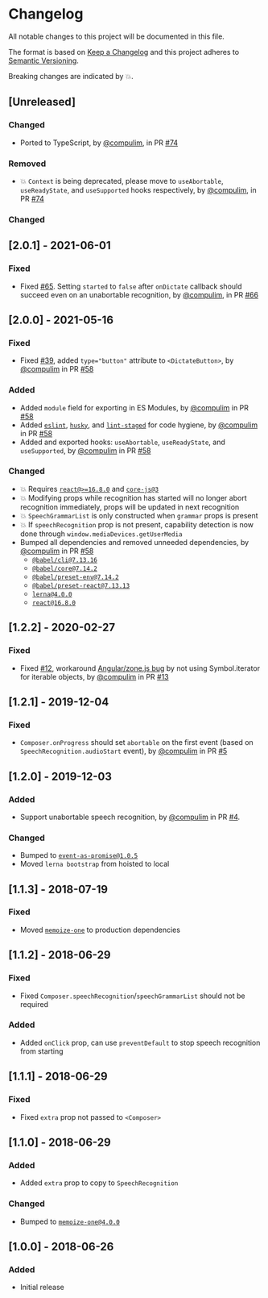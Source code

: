 # Changelog

All notable changes to this project will be documented in this file.

The format is based on [Keep a Changelog](http://keepachangelog.com/en/1.0.0/)
and this project adheres to [Semantic Versioning](http://semver.org/spec/v2.0.0.html).

Breaking changes are indicated by 💥.

## [Unreleased]

### Changed

- Ported to TypeScript, by [@compulim](https://github.com/compulim), in PR [#74](https://github.com/compulim/react-dictate-button/pull/74)

### Removed

- 💥 `Context` is being deprecated, please move to `useAbortable`, `useReadyState`, and `useSupported` hooks respectively, by [@compulim](https://github.com/compulim), in PR [#74](https://github.com/compulim/react-dictate-button/pull/74)

### Changed

## [2.0.1] - 2021-06-01

### Fixed

- Fixed [#65](https://github.com/compulim/react-dictate-button/issues/65). Setting `started` to `false` after `onDictate` callback should succeed even on an unabortable recognition, by [@compulim](https://github.com/compulim), in PR [#66](https://github.com/compulim/react-dictate-button/pull/66)

## [2.0.0] - 2021-05-16

### Fixed

- Fixed [#39](https://github.com/compulim/react-dictate-button/issues/39), added `type="button"` attribute to `<DictateButton>`, by [@compulim](https://github.com/compulim) in PR [#58](https://github.com/compulim/react-dictate-button/pull/58)

### Added

- Added `module` field for exporting in ES Modules, by [@compulim](https://github.com/compulim) in PR [#58](https://github.com/compulim/react-dictate-button/pull/58)
- Added [`eslint`](https://npmjs.com/package/eslint), [`husky`](https://npmjs.com/package/husky), and [`lint-staged`](https://npmjs.com/package/lint-staged) for code hygiene, by [@compulim](https://github.com/compulim) in PR [#58](https://github.com/compulim/react-dictate-button/pull/58)
- Added and exported hooks: `useAbortable`, `useReadyState`, and `useSupported`, by [@compulim](https://github.com/compulim) in PR [#58](https://github.com/compulim/react-dictate-button/pull/58)

### Changed

- 💥 Requires [`react@>=16.8.0`](https://npmjs.com/package/react) and [`core-js@3`](https://npmjs.com/package/core-js`)
- 💥 Modifying props while recognition has started will no longer abort recognition immediately, props will be updated in next recognition
- 💥 `SpeechGrammarList` is only constructed when `grammar` props is present
- 💥 If `speechRecognition` prop is not present, capability detection is now done through `window.mediaDevices.getUserMedia`
- Bumped all dependencies and removed unneeded dependencies, by [@compulim](https://github.com/compulim) in PR [#58](https://github.com/compulim/react-dictate-button/pull/58)
  - [`@babel/cli@7.13.16`](https://npmjs.com/package/@babel/cli)
  - [`@babel/core@7.14.2`](https://npmjs.com/package/@babel/core)
  - [`@babel/preset-env@7.14.2`](https://npmjs.com/package/@babel/preset-env)
  - [`@babel/preset-react@7.13.13`](https://npmjs.com/package/@babel/preset-react)
  - [`lerna@4.0.0`](https://npmjs.com/package/lerna)
  - [`react@16.8.0`](https://npmjs.com/package/react)

## [1.2.2] - 2020-02-27

### Fixed

- Fixed [#12](https://github.com/compulim/react-dictate-button/issues/12), workaround [Angular/zone.js bug](https://github.com/angular/angular/issues/31750) by not using Symbol.iterator for iterable objects, by [@compulim](https://github.com/compulim) in PR [#13](https://github.com/compulim/react-dictate-button/pull/13)

## [1.2.1] - 2019-12-04

### Fixed

- `Composer.onProgress` should set `abortable` on the first event (based on `SpeechRecognition.audioStart` event), by [@compulim](https://github.com/compulim) in PR [#5](https://github.com/compulim/react-dictate-button/pull/5)

## [1.2.0] - 2019-12-03

### Added

- Support unabortable speech recognition, by [@compulim](https://github.com/compulim) in PR [#4](https://github.com/compulim/react-dictate-button/pull/4).

### Changed

- Bumped to [`event-as-promise@1.0.5`](https://npmjs.com/package/event-as-promise/v/1.0.5)
- Moved `lerna bootstrap` from hoisted to local

## [1.1.3] - 2018-07-19

### Fixed

- Moved [`memoize-one`](https://npmjs.com/package/memoize-one) to production dependencies

## [1.1.2] - 2018-06-29

### Fixed

- Fixed `Composer.speechRecognition`/`speechGrammarList` should not be required

### Added

- Added `onClick` prop, can use `preventDefault` to stop speech recognition from starting

## [1.1.1] - 2018-06-29

### Fixed

- Fixed `extra` prop not passed to `<Composer>`

## [1.1.0] - 2018-06-29

### Added

- Added `extra` prop to copy to `SpeechRecognition`

### Changed

- Bumped to [`memoize-one@4.0.0`](https://npmjs.com/package/memoize-one/v/4.0.0)

## [1.0.0] - 2018-06-26

### Added

- Initial release
